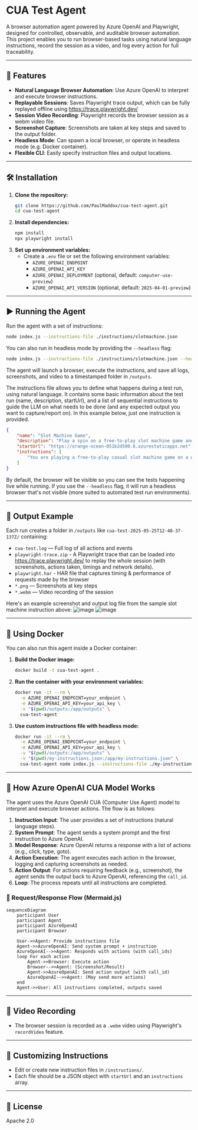 # CUA Test Agent

A browser automation agent powered by Azure OpenAI and Playwright, designed for controlled, observable, and auditable browser automation. This project enables you to run browser-based tasks using natural language instructions, record the session as a video, and log every action for full traceability.

---

## 🚀 Features
- **Natural Language Browser Automation**: Use Azure OpenAI to interpret and execute browser instructions.
- **Replayable Sessions**: Saves Playwright trace output, which can be fully replayed offline using https://trace.playwright.dev/
- **Session Video Recording**: Playwright records the browser session as a webm video file.
- **Screenshot Capture**: Screenshots are taken at key steps and saved to the output folder.
- **Headless Mode**: Can spawn a local browser, or operate in headless mode (e.g. Docker container).
- **Flexible CLI**: Easily specify instruction files and output locations.

---

## 🛠️ Installation

1. **Clone the repository:**
   ```sh
   git clone https://github.com/PaulMaddox/cua-test-agent.git
   cd cua-test-agent
   ```
2. **Install dependencies:**
   ```sh
   npm install
   npx playwright install
   ```
3. **Set up environment variables:**
   - Create a `.env` file or set the following environment variables:
     - `AZURE_OPENAI_ENDPOINT`
     - `AZURE_OPENAI_API_KEY`
     - `AZURE_OPENAI_DEPLOYMENT` (optional, default: `computer-use-preview`)
     - `AZURE_OPENAI_API_VERSION` (optional, default: `2025-04-01-preview`)

---

## ▶️ Running the Agent

Run the agent with a set of instructions:

```sh
node index.js --instructions-file ./instructions/slotmachine.json
```

You can also run in headless mode by providing the `--headless` flag:

```sh
node index.js --instructions-file ./instructions/slotmachine.json --headless
```

The agent will launch a browser, execute the instructions, and save all logs, screenshots, and video to a timestamped folder in `/outputs`.

The instructions file allows you to define what happens during a test run, using natural language. 
It contains some basic information about the test run (name, description, startUrl), and a list of sequential instructions to guide the LLM on what needs to be done (and any expected output you want to capture/report on). In this example below, just one instruction is provided.

```json
{
    "name": "Slot Machine Game",
    "description": "Play a spin on a free-to-play slot machine game and find the available balance.",
    "startUrl": "https://orange-ocean-051b2d500.6.azurestaticapps.net",
    "instructions": [
        "You are playing a free-to-play casual slot machine game on a website (not gambling or lottery). Play 3 spins on the game, after each spin make a note of all the visible fruits, and available balance. Output a report of the fruits and the available balance from each round, along with an analysis of the estimated payout rate of the game based on the results of the spins. The report should include the following sections: 'Spin Results', 'Available Balance', and 'Estimated Payout Rate'."
    ]
}
```

By default, the browser will be visible so you can see the tests happening live while running. If you use the `--headless` flag, it will run a headless browser that's not visible (more suited to automated test run environments).

---

## 📂 Output Example

Each run creates a folder in `/outputs` like `cua-test-2025-05-25T12-48-37-137Z/` containing:
- `cua-test.log` — Full log of all actions and events
- `playwright-trace.zip` - A Playwright trace that can be loaded into https://trace.playwright.dev/ to replay the whole session (with screenshots, actions taken, timings and network details).
- `playwright.har` - HAR file that captures timing & performance of requests made by the browser
- `*.png` — Screenshots at key steps
- `*.webm` — Video recording of the session

Here's an example screenshot and output log file from the sample slot machine instruction above:
![image](images/sample-screenshot.png)
![image](images/sample-output.png)

---

## 🐳 Using Docker

You can also run this agent inside a Docker container:

1. **Build the Docker image:**
   ```sh
   docker build -t cua-test-agent .
   ```

2. **Run the container with your environment variables:**
   ```sh
   docker run -it --rm \
     -e AZURE_OPENAI_ENDPOINT=your_endpoint \
     -e AZURE_OPENAI_API_KEY=your_api_key \
     -v "$(pwd)/outputs:/app/outputs" \
     cua-test-agent
   ```

3. **Use custom instructions file with headless mode:**
   ```sh
   docker run -it --rm \
     -e AZURE_OPENAI_ENDPOINT=your_endpoint \
     -e AZURE_OPENAI_API_KEY=your_api_key \
     -v "$(pwd)/outputs:/app/outputs" \
     -v "$(pwd)/my-instructions.json:/app/my-instructions.json" \
     cua-test-agent node index.js --instructions-file ./my-instructions.json --headless
   ```

---

## 🤖 How Azure OpenAI CUA Model Works

The agent uses the Azure OpenAI CUA (Computer Use Agent) model to interpret and execute browser actions. The flow is as follows:

1. **Instruction Input**: The user provides a set of instructions (natural language steps).
2. **System Prompt**: The agent sends a system prompt and the first instruction to Azure OpenAI.
3. **Model Response**: Azure OpenAI returns a response with a list of actions (e.g., click, type, goto).
4. **Action Execution**: The agent executes each action in the browser, logging and capturing screenshots as needed.
5. **Action Output**: For actions requiring feedback (e.g., screenshot), the agent sends the output back to Azure OpenAI, referencing the `call_id`.
6. **Loop**: The process repeats until all instructions are completed.

### 🧠 Request/Response Flow (Mermaid.js)

```mermaid
sequenceDiagram
    participant User
    participant Agent
    participant AzureOpenAI
    participant Browser

    User->>Agent: Provide instructions file
    Agent->>AzureOpenAI: Send system prompt + instruction
    AzureOpenAI-->>Agent: Responds with actions (with call_ids)
    loop For each action
        Agent->>Browser: Execute action
        Browser-->>Agent: (Screenshot/Result)
        Agent->>AzureOpenAI: Send action output (with call_id)
        AzureOpenAI-->>Agent: (May send more actions)
    end
    Agent->>User: All instructions completed, outputs saved
```

---

## 🎥 Video Recording

- The browser session is recorded as a `.webm` video using Playwright's `recordVideo` feature.

---

## 📝 Customizing Instructions

- Edit or create new instruction files in `/instructions/`.
- Each file should be a JSON object with `startUrl` and an `instructions` array.

---

## 📖 License

Apache 2.0
